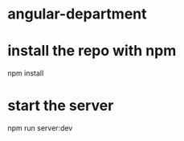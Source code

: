 # angular-department

# install the repo with npm
npm install

# start the server
npm run server:dev